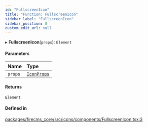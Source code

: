 ```yaml
---
id: "FullscreenIcon"
title: "Function: FullscreenIcon"
sidebar_label: "FullscreenIcon"
sidebar_position: 0
custom_edit_url: null
---
```


▸ **FullscreenIcon**(`props`): `Element`

#### Parameters

| Name | Type |
| :------ | :------ |
| `props` | [`IconProps`](../types/IconProps.md) |

#### Returns

`Element`

#### Defined in

[packages/firecms_core/src/icons/components/FullscreenIcon.tsx:3](https://github.com/FireCMSco/firecms/blob/d45f3739/packages/firecms_core/src/icons/components/FullscreenIcon.tsx#L3)
